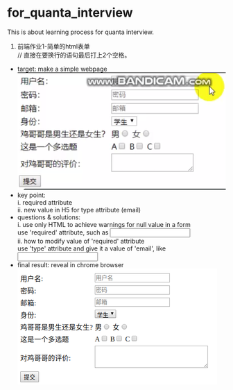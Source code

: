 # for_quanta_interview
This is about learning process for quanta interview.

1. 前端作业1-简单的html表单  
// 直接在要换行的语句最后打上2个空格。  
- target: make a simple webpage  
![image](https://github.com/dmlseeing/for_quanta_interview/blob/master/image/first_homework.png)  
- key point:  
i. required attribute  
ii. new value in H5 for type attribute (email)  
- questions & solutions:  
i. use only HTML to achieve warnings for null value in a form  
use 'required' attribute, such as <input type='text' required>  
ii. how to modify value of 'required' attribute  
use 'type' attribute and give it a value of 'email', like <input type='required' required>  
- final result: reveal in chrome browser  
![image](https://github.com/dmlseeing/for_quanta_interview/blob/master/image/%E9%A1%B5%E9%9D%A2%E6%95%88%E6%9E%9C.png)  
